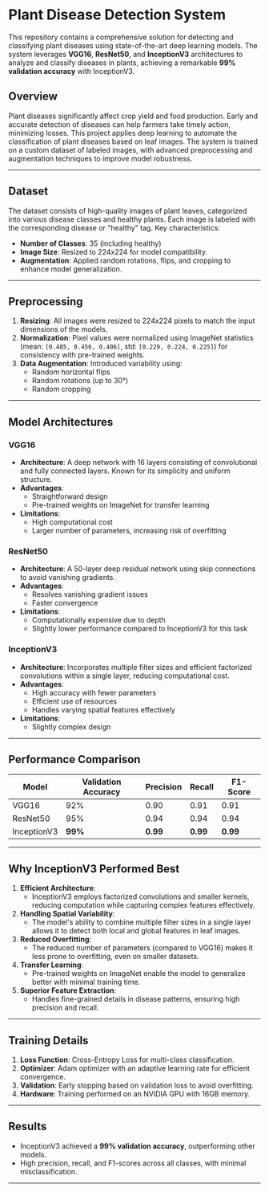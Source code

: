 # Plant Disease Detection System

This repository contains a comprehensive solution for detecting and classifying plant diseases using state-of-the-art deep learning models. The system leverages **VGG16**, **ResNet50**, and **InceptionV3** architectures to analyze and classify diseases in plants, achieving a remarkable **99% validation accuracy** with InceptionV3.


## Overview
Plant diseases significantly affect crop yield and food production. Early and accurate detection of diseases can help farmers take timely action, minimizing losses. This project applies deep learning to automate the classification of plant diseases based on leaf images. The system is trained on a custom dataset of labeled images, with advanced preprocessing and augmentation techniques to improve model robustness.

---

## Dataset
The dataset consists of high-quality images of plant leaves, categorized into various disease classes and healthy plants. Each image is labeled with the corresponding disease or "healthy" tag. Key characteristics:
- **Number of Classes**: 35 (including healthy)
- **Image Size**: Resized to 224x224 for model compatibility.
- **Augmentation**: Applied random rotations, flips, and cropping to enhance model generalization.

---

## Preprocessing
1. **Resizing**: All images were resized to 224x224 pixels to match the input dimensions of the models.
2. **Normalization**: Pixel values were normalized using ImageNet statistics (mean: `[0.485, 0.456, 0.406]`, std: `[0.229, 0.224, 0.225]`) for consistency with pre-trained weights.
3. **Data Augmentation**: Introduced variability using:
   - Random horizontal flips
   - Random rotations (up to 30°)
   - Random cropping

---

## Model Architectures

### VGG16
- **Architecture**: A deep network with 16 layers consisting of convolutional and fully connected layers. Known for its simplicity and uniform structure.
- **Advantages**:
  - Straightforward design
  - Pre-trained weights on ImageNet for transfer learning
- **Limitations**:
  - High computational cost
  - Larger number of parameters, increasing risk of overfitting

### ResNet50
- **Architecture**: A 50-layer deep residual network using skip connections to avoid vanishing gradients.
- **Advantages**:
  - Resolves vanishing gradient issues
  - Faster convergence
- **Limitations**:
  - Computationally expensive due to depth
  - Slightly lower performance compared to InceptionV3 for this task

### InceptionV3
- **Architecture**: Incorporates multiple filter sizes and efficient factorized convolutions within a single layer, reducing computational cost.
- **Advantages**:
  - High accuracy with fewer parameters
  - Efficient use of resources
  - Handles varying spatial features effectively
- **Limitations**:
  - Slightly complex design

---

## Performance Comparison
| Model      | Validation Accuracy | Precision | Recall | F1-Score |
|------------|----------------------|-----------|--------|----------|
| VGG16      | 92%                 | 0.90      | 0.91   | 0.91     |
| ResNet50   | 95%                 | 0.94      | 0.94   | 0.94     |
| InceptionV3| **99%**             | **0.99**  | **0.99**| **0.99** |

---

## Why InceptionV3 Performed Best
1. **Efficient Architecture**: 
   - InceptionV3 employs factorized convolutions and smaller kernels, reducing computation while capturing complex features effectively.
2. **Handling Spatial Variability**:
   - The model's ability to combine multiple filter sizes in a single layer allows it to detect both local and global features in leaf images.
3. **Reduced Overfitting**:
   - The reduced number of parameters (compared to VGG16) makes it less prone to overfitting, even on smaller datasets.
4. **Transfer Learning**:
   - Pre-trained weights on ImageNet enable the model to generalize better with minimal training time.
5. **Superior Feature Extraction**:
   - Handles fine-grained details in disease patterns, ensuring high precision and recall.

---

## Training Details
1. **Loss Function**: Cross-Entropy Loss for multi-class classification.
2. **Optimizer**: Adam optimizer with an adaptive learning rate for efficient convergence.
3. **Validation**: Early stopping based on validation loss to avoid overfitting.
4. **Hardware**: Training performed on an NVIDIA GPU with 16GB memory.

---

## Results
- InceptionV3 achieved a **99% validation accuracy**, outperforming other models.
- High precision, recall, and F1-scores across all classes, with minimal misclassification.

---
